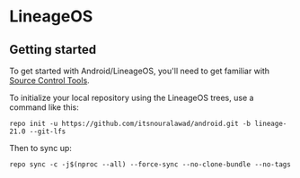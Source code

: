 LineageOS
===========

Getting started
---------------

To get started with Android/LineageOS, you'll need to get familiar with [Source Control Tools](https://source.android.com/setup/develop).

To initialize your local repository using the LineageOS trees, use a command like this:
```
repo init -u https://github.com/itsnouralawad/android.git -b lineage-21.0 --git-lfs
```
Then to sync up:
```
repo sync -c -j$(nproc --all) --force-sync --no-clone-bundle --no-tags
```
